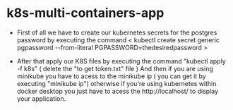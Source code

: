 # k8s-multi-containers-app
- First of all we have to create our kubernetes secrets for the postgres password by executing the command < kubectl create secret generic pgpassword --from-literal PGPASSWORD=thedesiredpassword >

- After that apply our K8S files by executing the command "kubectl apply -f k8s" ( delete the "to get token.txt" file )
And then if you are using minikube you have to acess to the minikube ip ( you can get it by executing "minikube ip") otherwise if you're using kubernetes within docker desktop you just have to acess the http://localhost/ to display your application.
